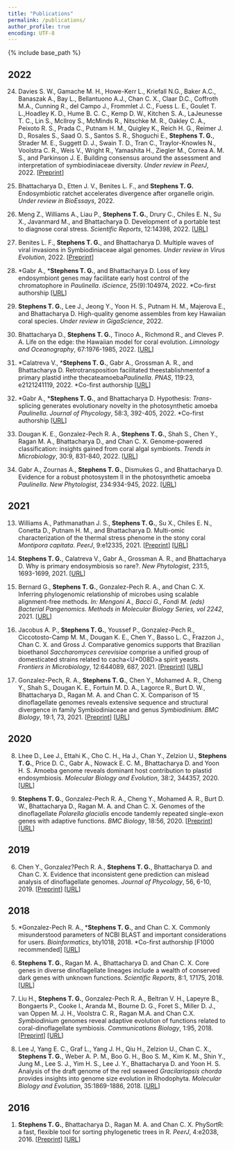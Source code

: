 ```yaml
---
title: "Publications"
permalink: /publications/
author_profile: true
encoding: UTF-8
---
```


{% include base_path %}

<style>
ul {
  list-style-type: none;
}
</style>

## 2022

24. Davies S. W., Gamache M. H., Howe-Kerr L., Kriefall N.G., Baker A.C., Banaszak A., Bay L., Bellantuono A.J., Chan C. X., Claar D.C., Coffroth M.A., Cunning R., del Campo J., Frommlet J. C., Fuess L. E., Goulet T. L.,<ca>Hoadley K. D., Hume B. C. C., Kemp D. W., Kitchen S. A., LaJeunesse T. C., Lin S., McIlroy S., McMinds R., Nitschke M. R., Oakley C. A., Peixoto R. S., Prada C., Putnam H. M., Quigley K., Reich H. G., Reimer J. D., Rosales S., Saad O. S., Santos S. R., Shoguchi E., **Stephens T. G.**, Strader M. E., Suggett D. J., Swain T. D., Tran C., Traylor-Knowles N., Voolstra C. R., Weis V., Wright R., Yamashita H., Ziegler M., Correa A. M. S., and Parkinson J. E. Building consensus around the assessment and interpretation of symbiodiniaceae diversity. *Under review in PeerJ*, 2022. [[Preprint](https://doi.org/10.20944/preprints202206.0284.v1)]

23. Bhattacharya D., Etten J. V., Benites L. F., and **Stephens T. G.** Endosymbiotic ratchet accelerates divergence after organelle origin. *Under review in BioEssays*, 2022.

22. Meng Z., Williams A., Liau P., **Stephens T. G.**, Drury C., Chiles E. N., Su X., Javanmard M., and Bhattacharya D. Development of a portable test to diagnose coral stress. *Scientific Reports*, 12:14398, 2022. [[URL](https://doi.org/10.1038/s41598-022-18653-3)]

21. Benites L. F., **Stephens T. G.**, and Bhattacharya D. Multiple waves of viral invasions in Symbiodiniaceae algal genomes. *Under review in Virus Evolution*, 2022. [[Preprint](https://doi.org/10.1101/2022.04.12.488082)]

20. \*Gabr A., \***Stephens T. G.**, and Bhattacharya D. Loss of key endosymbiont genes may facilitate early host control of the chromatophore in *Paulinella*. *iScience*, 25(9):104974, 2022. *Co-first authorship [[URL](https://doi.org/10.1016/j.isci.2022.104974)]

19. **Stephens T. G.**, Lee J., Jeong Y., Yoon H. S., Putnam H. M., Majerova E., and Bhattacharya D. High-quality genome assembles from key Hawaiian coral species. *Under review in GigaScience*, 2022.

18. Bhattacharya D., **Stephens T. G.**, Tinoco A., Richmond R., and Cleves P. A. Life on the edge: the Hawaiian model for coral evolution. *Limnology and Oceanography*, 67:1976-1985, 2022. [[URL](https://doi.org/10.1002/lno.12181)]

17. \*Calatreva V., \***Stephens T. G.**, Gabr A., Grossman A. R., and Bhattacharya D. Retrotransposition facilitated the<ca>establishment<ca>of a primary plastid in<ca>the thecate<ca>amoeba<ca>*Paulinella*. *PNAS*, 119:23, e2121241119, 2022. *Co-first authorship [[URL](https://doi.org/10.1073/pnas.2121241119)]

16. \*Gabr A., \***Stephens T. G.**, and Bhattacharya D. Hypothesis: *Trans*-splicing generates evolutionary novelty in the photosynthetic amoeba *Paulinella*. *Journal of Phycology*, 58:3, 392-405, 2022. *Co-first authorship [[URL](https://doi.org/10.1111/jpy.13247)]

15. Dougan K. E., Gonzalez-Pech R. A., **Stephens T. G.**, Shah S., Chen Y., Ragan M. A., Bhattacharya D., and Chan C. X. Genome-powered classification: insights gained from coral algal symbionts. *Trends in Microbiology*, 30:9, 831-840, 2022. [[URL](https://doi.org/10.1016/j.tim.2022.02.001)]

14. Gabr A., Zournas A., **Stephens T. G.**, Dismukes G., and Bhattacharya D. Evidence for a robust photosystem II in the photosynthetic amoeba *Paulinella*. *New Phytologist*, 234:934-945, 2022. [[URL](https://doi.org/10.1111/nph.18052)]

## 2021

13. Williams A., Pathmanathan J. S., **Stephens T. G.**, Su X., Chiles E. N., Conetta D., Putnam H. M., and Bhattacharya D. Multi-omic characterization of the thermal stress phenome in the stony coral *Montipora capitata*. *PeerJ*, 9:e12335, 2021. [[Preprint](https://doi.org/10.1101/2021.02.05.429981)] [[URL](https://doi.org/10.7717/peerj.12335)]

12. **Stephens T. G.**, Calatreva V., Gabr A., Grossman A. R., and Bhattacharya D. Why is primary endosymbiosis so rare?. *New Phytologist*, 231:5, 1693-1699, 2021. [[URL](https://doi.org/10.1111/nph.17478)]

11. Bernard G., **Stephens T. G.**, Gonzalez-Pech R. A., and Chan C. X. Inferring phylogenomic relationship of microbes using scalable alignment-free methods. *In: Mengoni A., Bacci G., Fondi M. (eds) Bacterial Pangenomics. Methods in Molecular Biology Series, vol 2242*, 2021. [[URL](https://doi.org/10.1007/978-1-0716-1099-2_5)]

10. Jacobus A. P., **Stephens T. G.**, Youssef P., Gonzalez-Pech R., Ciccotosto-Camp M. M., Dougan K. E., Chen Y., Basso L. C., Frazzon J., Chan C. X. and Gross J. Comparative genomics supports that Brazilian bioethanol *Saccharomyces cerevisiae* comprise a unified group of domesticated strains related to cacha<U+008D>a spirit yeasts. *Frontiers in Microbiology*, 12:644089, 687, 2021. [[Preprint](https://doi.org/10.1101/2020.12.15.422965)] [[URL](https://doi.org/10.3389/fmicb.2021.644089)]

9. Gonzalez-Pech, R. A., **Stephens T. G.**, Chen Y., Mohamed A. R., Cheng Y., Shah S., Dougan K. E., Fortuin M. D. A., Lagorce R., Burt D. W., Bhattacharya D., Ragan M. A. and Chan C. X. Comparison of 15 dinoflagellate genomes reveals extensive sequence and structural divergence in family Symbiodiniaceae and genus *Symbiodinium*. *BMC Biology*, 19:1, 73, 2021. [[Preprint](https://doi.org/10.1101/783902)] [[URL](https://doi.org/10.1186/s12915-021-00994-6)]

## 2020

8. Lhee D., Lee J., Ettahi K., Cho C. H., Ha J., Chan Y., Zelzion U., **Stephens T. G.**, Price D. C., Gabr A., Nowack E. C. M., Bhattacharya D. and Yoon H. S. Amoeba genome reveals dominant host contribution to plastid endosymbiosis. *Molecular Biology and Evolution*, 38:2, 344<d0>357, 2020. [[URL](https://doi.org/10.1093/molbev/msaa206)]

7. **Stephens T. G.**, Gonzalez-Pech R. A., Cheng Y., Mohamed A. R., Burt D. W., Bhattacharya D., Ragan M. A. and Chan C. X. Genomes of the dinoflagellate *Polarella glacialis* encode tandemly repeated single-exon genes with adaptive functions. *BMC Biology*, 18:56, 2020. [[Preprint](https://doi.org/10.1101/704437)] [[URL](https://doi.org/10.1186/s12915-020-00782-8)]

## 2019

6. Chen Y., Gonzalez?Pech R. A., **Stephens T. G.**, Bhattacharya D. and Chan C. X. Evidence that inconsistent gene prediction can mislead analysis of dinoflagellate genomes. *Journal of Phycology*, 56, 6-10, 2019. [[Preprint](https://doi.org/10.1101/690040)] [[URL](https://doi.org/10.1111/jpy.12947)]

## 2018

5. \*Gonzalez-Pech R. A., \***Stephens T. G.**, and Chan C. X. Commonly misunderstood parameters of NCBI BLAST and important considerations for users. *Bioinformatics*, bty1018, 2018. *Co-first authorship [F1000 recommended] [[URL](https://doi.org/10.1093/bioinformatics/bty1018)]

4. **Stephens T. G.**, Ragan M. A., Bhattacharya D. and Chan C. X. Core genes in diverse dinoflagellate lineages include a wealth of conserved dark genes with unknown functions. *Scientific Reports*, 8:1, 17175, 2018. [[URL](https://doi.org/10.1038/s41598-018-35620-z)]

3. Liu H., **Stephens T. G.**, Gonzalez-Pech R. A., Beltran V. H., Lapeyre B., Bongaerts P., Cooke I., Aranda M., Bourne D. G., Foret S., Miller D. J., van Oppen M. J. H., Voolstra C. R., Ragan M.A. and Chan C.X. *Symbiodinium* genomes reveal adaptive evolution of functions related to coral-dinoflagellate symbiosis. *Communications Biology*, 1:95, 2018. [[Preprint](https://doi.org/10.1101/198762)] [[URL](https://doi.org/10.1038/s42003-018-0098-3)]

2. Lee J, Yang E. C., Graf L., Yang J. H., Qiu H., Zelzion U., Chan C. X., **Stephens T. G.**, Weber A. P. M., Boo G. H., Boo S. M., Kim K. M., Shin Y., Jung M., Lee S. J., Yim H. S., Lee J. Y., Bhattacharya D. and Yoon H. S. Analysis of the draft genome of the red seaweed *Gracilariopsis chorda* provides insights into genome size evolution in Rhodophyta. *Molecular Biology and Evolution*, 35:1869-1886, 2018. [[URL](https://doi.org/10.1093/molbev/msy081)]

## 2016

1. **Stephens T. G.**, Bhattacharya D., Ragan M. A. and Chan C. X. PhySortR: a fast, flexible tool for sorting phylogenetic trees in R. *PeerJ*, 4:e2038, 2016. [[Preprint](https://doi.org/10.7287/peerj.preprints.1609v1)] [[URL](https://doi.org/10.7717/peerj.2038)]


